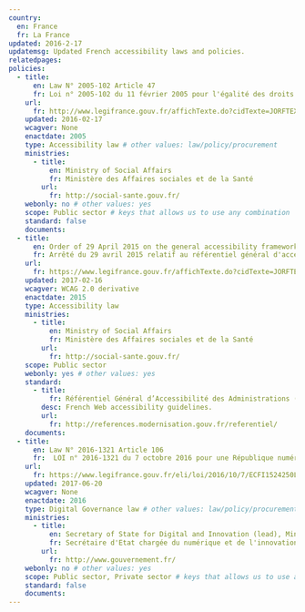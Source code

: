 ```yaml
---
country:
  en: France
  fr: La France
updated: 2016-2-17
updatemsg: Updated French accessibility laws and policies.
relatedpages:
policies:
  - title:
      en: Law N° 2005-102 Article 47
      fr: Loi n° 2005-102 du 11 février 2005 pour l'égalité des droits et des chances, la participation et la citoyenneté des personnes handicapées
    url:
      fr: http://www.legifrance.gouv.fr/affichTexte.do?cidTexte=JORFTEXT000000809647&dateTexte=
    updated: 2016-02-17
    wcagver: None
    enactdate: 2005
    type: Accessibility law # other values: law/policy/procurement
    ministries:
      - title:
          en: Ministry of Social Affairs
          fr: Ministère des Affaires sociales et de la Santé
        url:
          fr: http://social-sante.gouv.fr/
    webonly: no # other values: yes
    scope: Public sector # keys that allows us to use any combination
    standard: false
    documents:
  - title:
      en: Order of 29 April 2015 on the general accessibility framework for public administrations
      fr: Arrêté du 29 avril 2015 relatif au référentiel général d'accessibilité pour les administrations
    url:
      fr: https://www.legifrance.gouv.fr/affichTexte.do?cidTexte=JORFTEXT000030540064&dateTexte=&categorieLien=id
    updated: 2017-02-16
    wcagver: WCAG 2.0 derivative
    enactdate: 2015
    type: Accessibility law
    ministries:
      - title:
          en: Ministry of Social Affairs
          fr: Ministère des Affaires sociales et de la Santé
        url:
          fr: http://social-sante.gouv.fr/
    scope: Public sector
    webonly: yes # other values: yes
    standard:
      - title:
          fr: Référentiel Général d’Accessibilité des Administrations (RGAA) Version 3 2016
        desc: French Web accessibility guidelines.
        url:
          fr: http://references.modernisation.gouv.fr/referentiel/
    documents:
  - title:
      en: Law N° 2016-1321 Article 106
      fr:  LOI n° 2016-1321 du 7 octobre 2016 pour une République numérique - Article 106 
    url:
      fr: https://www.legifrance.gouv.fr/eli/loi/2016/10/7/ECFI1524250L/jo/article_106
    updated: 2017-06-20
    wcagver: None
    enactdate: 2016
    type: Digital Governance law # other values: law/policy/procurement
    ministries:
      - title:
          en: Secretary of State for Digital and Innovation (lead), Ministries of Education, of Economy, of Social affairs, of Justice, of Work, of the Interior, of Housing, of Culture
          fr: Secrétaire d'Etat chargée du numérique et de l'innovation (porteur), Ministère de l'éducation nationale, de l'enseignement supérieur et de la recherche, Ministère de l'économie et des finances, Ministère des affaires sociales et de la santé, Ministère de la justice, Ministère du travail, de l'emploi, de la formation professionnelle et du dialogue social, Ministère de l'intérieur, Ministère du logement et de l'habitat durable, Ministère de la culture et de la communication
        url:
          fr: http://www.gouvernement.fr/
    webonly: no # other values: yes
    scope: Public sector, Private sector # keys that allows us to use any combination
    standard: false
    documents:
---
```

